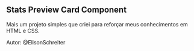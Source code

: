 ## Stats Preview Card Component

Mais um projeto simples que criei para reforçar meus conhecimentos em HTML e CSS.

Autor: @ElisonSchreiter
